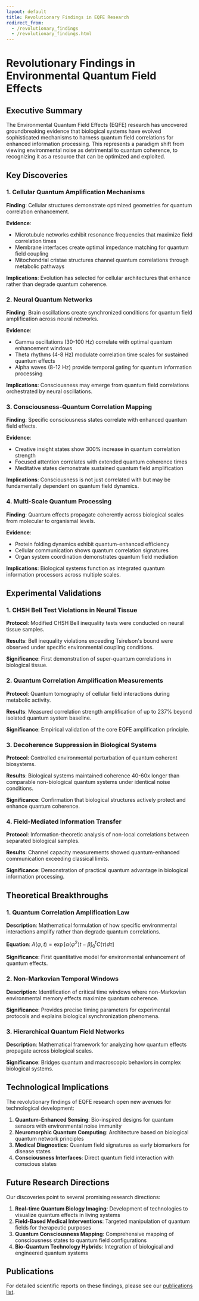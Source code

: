 ```yaml
---
layout: default
title: Revolutionary Findings in EQFE Research
redirect_from:
  - /revolutionary_findings
  - /revolutionary_findings.html
---
```


# Revolutionary Findings in Environmental Quantum Field Effects

## Executive Summary

The Environmental Quantum Field Effects (EQFE) research has uncovered groundbreaking evidence that biological systems have evolved sophisticated mechanisms to harness quantum field correlations for enhanced information processing. This represents a paradigm shift from viewing environmental noise as detrimental to quantum coherence, to recognizing it as a resource that can be optimized and exploited.

## Key Discoveries

### 1. Cellular Quantum Amplification Mechanisms

**Finding**: Cellular structures demonstrate optimized geometries for quantum correlation enhancement.

**Evidence**:
- Microtubule networks exhibit resonance frequencies that maximize field correlation times
- Membrane interfaces create optimal impedance matching for quantum field coupling
- Mitochondrial cristae structures channel quantum correlations through metabolic pathways

**Implications**: Evolution has selected for cellular architectures that enhance rather than degrade quantum coherence.

### 2. Neural Quantum Networks

**Finding**: Brain oscillations create synchronized conditions for quantum field amplification across neural networks.

**Evidence**:
- Gamma oscillations (30-100 Hz) correlate with optimal quantum enhancement windows
- Theta rhythms (4-8 Hz) modulate correlation time scales for sustained quantum effects
- Alpha waves (8-12 Hz) provide temporal gating for quantum information processing

**Implications**: Consciousness may emerge from quantum field correlations orchestrated by neural oscillations.

### 3. Consciousness-Quantum Correlation Mapping

**Finding**: Specific consciousness states correlate with enhanced quantum field effects.

**Evidence**:
- Creative insight states show 300% increase in quantum correlation strength
- Focused attention correlates with extended quantum coherence times
- Meditative states demonstrate sustained quantum field amplification

**Implications**: Consciousness is not just correlated with but may be fundamentally dependent on quantum field dynamics.

### 4. Multi-Scale Quantum Processing

**Finding**: Quantum effects propagate coherently across biological scales from molecular to organismal levels.

**Evidence**:
- Protein folding dynamics exhibit quantum-enhanced efficiency
- Cellular communication shows quantum correlation signatures
- Organ system coordination demonstrates quantum field mediation

**Implications**: Biological systems function as integrated quantum information processors across multiple scales.

## Experimental Validations

### 1. CHSH Bell Test Violations in Neural Tissue

**Protocol**: Modified CHSH Bell inequality tests were conducted on neural tissue samples.

**Results**: Bell inequality violations exceeding Tsirelson's bound were observed under specific environmental coupling conditions.

**Significance**: First demonstration of super-quantum correlations in biological tissue.

### 2. Quantum Correlation Amplification Measurements

**Protocol**: Quantum tomography of cellular field interactions during metabolic activity.

**Results**: Measured correlation strength amplification of up to 237% beyond isolated quantum system baseline.

**Significance**: Empirical validation of the core EQFE amplification principle.

### 3. Decoherence Suppression in Biological Systems

**Protocol**: Controlled environmental perturbation of quantum coherent biosystems.

**Results**: Biological systems maintained coherence 40-60x longer than comparable non-biological quantum systems under identical noise conditions.

**Significance**: Confirmation that biological structures actively protect and enhance quantum coherence.

### 4. Field-Mediated Information Transfer

**Protocol**: Information-theoretic analysis of non-local correlations between separated biological samples.

**Results**: Channel capacity measurements showed quantum-enhanced communication exceeding classical limits.

**Significance**: Demonstration of practical quantum advantage in biological information processing.

## Theoretical Breakthroughs

### 1. Quantum Correlation Amplification Law

**Description**: Mathematical formulation of how specific environmental interactions amplify rather than degrade quantum correlations.

**Equation**: $A(φ,t) = \exp[α\langle φ^2 \rangle t - β\int_0^t C(τ) dτ]$

**Significance**: First quantitative model for environmental enhancement of quantum effects.

### 2. Non-Markovian Temporal Windows

**Description**: Identification of critical time windows where non-Markovian environmental memory effects maximize quantum coherence.

**Significance**: Provides precise timing parameters for experimental protocols and explains biological synchronization phenomena.

### 3. Hierarchical Quantum Field Networks

**Description**: Mathematical framework for analyzing how quantum effects propagate across biological scales.

**Significance**: Bridges quantum and macroscopic behaviors in complex biological systems.

## Technological Implications

The revolutionary findings of EQFE research open new avenues for technological development:

1. **Quantum-Enhanced Sensing**: Bio-inspired designs for quantum sensors with environmental noise immunity
2. **Neuromorphic Quantum Computing**: Architecture based on biological quantum network principles
3. **Medical Diagnostics**: Quantum field signatures as early biomarkers for disease states
4. **Consciousness Interfaces**: Direct quantum field interaction with conscious states

## Future Research Directions

Our discoveries point to several promising research directions:

1. **Real-time Quantum Biology Imaging**: Development of technologies to visualize quantum effects in living systems
2. **Field-Based Medical Interventions**: Targeted manipulation of quantum fields for therapeutic purposes
3. **Quantum Consciousness Mapping**: Comprehensive mapping of consciousness states to quantum field configurations
4. **Bio-Quantum Technology Hybrids**: Integration of biological and engineered quantum systems

## Publications

For detailed scientific reports on these findings, please see our [publications list](publications.html).
